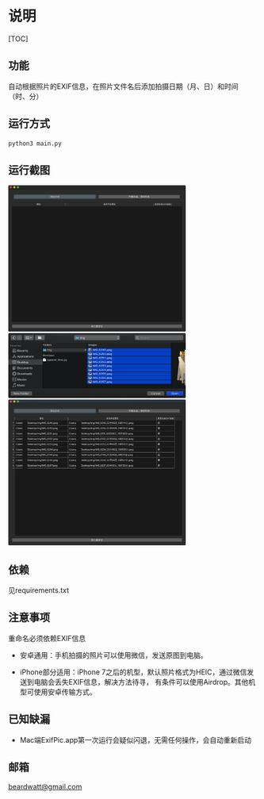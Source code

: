# 说明

[TOC]

## 功能

自动根据照片的EXIF信息，在照片文件名后添加拍摄日期（月、日）和时间（时、分）

## 运行方式

```bash
python3 main.py
```

## 运行截图

<img src="说明.assets/image-20210313215033101.png" alt="image-20210313215033101" style="zoom:35%;" />

<img src="说明.assets/image-20210313215307935.png" alt="image-20210313215307935" style="zoom:35%;" />

<img src="说明.assets/image-20210313215451526.png" alt="image-20210313215451526" style="zoom:35%;" />

## 依赖

见requirements.txt

## 注意事项

重命名必须依赖EXIF信息

- 安卓通用：手机拍摄的照片可以使用微信，发送原图到电脑。

- iPhone部分适用：iPhone 7之后的机型，默认照片格式为HEIC，通过微信发送到电脑会丢失EXIF信息，解决方法待寻， 有条件可以使用Airdrop。其他机型可使用安卓传输方式。

## 已知缺漏

- Mac端ExifPic.app第一次运行会疑似闪退，无需任何操作，会自动重新启动

## 邮箱

beardwatt@gmail.com